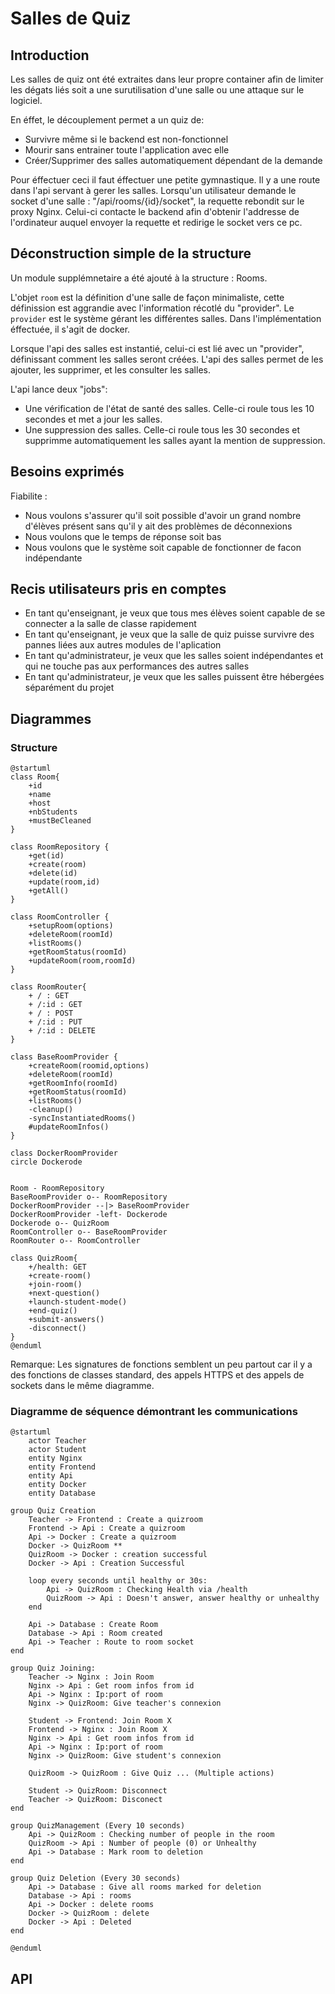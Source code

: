 # Salles de Quiz

## Introduction

Les salles de quiz ont été extraites dans leur propre container afin de limiter les dégats liés soit a une surutilisation d'une salle ou une attaque sur le logiciel.

En éffet, le découplement permet a un quiz de: 

 - Survivre même si le backend est non-fonctionnel
 - Mourir sans entrainer toute l'application avec elle
 - Créer/Supprimer des salles automatiquement dépendant de la demande

 Pour éffectuer ceci il faut éffectuer une petite gymnastique. Il y a une route dans l'api servant à gerer les salles. Lorsqu'un utilisateur demande le socket d'une salle : "/api/rooms/{id}/socket", la requette rebondit sur le proxy Nginx. Celui-ci contacte le backend afin d'obtenir l'addresse de l'ordinateur auquel envoyer la requette et redirige le socket vers ce pc.

## Déconstruction simple de la structure

Un module supplémnetaire a été ajouté à la structure : Rooms.

L'objet `room` est la définition d'une salle de façon minimaliste, cette définission est aggrandie avec l'information récotlé du "provider".
Le `provider` est le système gérant les différentes salles. Dans l'implémentation éffectuée, il s'agit de docker.

Lorsque l'api des salles est instantié, celui-ci est lié avec un "provider", définissant comment les salles seront créées.
L'api des salles permet de les ajouter, les supprimer, et les consulter les salles.

L'api lance deux "jobs":

- Une vérification de l'état de santé des salles. Celle-ci roule tous les 10 secondes et met a jour les salles.
- Une suppression des salles. Celle-ci roule tous les 30 secondes et supprimme automatiquement les salles ayant la mention de suppression.

## Besoins exprimés

Fiabilite : 

- Nous voulons s'assurer qu'il soit possible d'avoir un grand nombre d'élèves présent sans qu'il y ait des problèmes de déconnexions
- Nous voulons que le temps de réponse soit bas 
- Nous voulons que le système soit capable de fonctionner de facon indépendante

## Recis utilisateurs pris en comptes

- En tant qu'enseignant, je veux que tous mes élèves soient capable de se connecter a la salle de classe rapidement
- En tant qu'enseignant, je veux que la salle de quiz puisse survivre des pannes liées aux autres modules de l'aplication
- En tant qu'administrateur, je veux que les salles soient indépendantes et qui ne touche pas aux performances des autres salles
- En tant qu'administrateur, je veux que les salles puissent être hébergées séparément du projet

## Diagrammes

### Structure
```plantuml
@startuml
class Room{
    +id
    +name
    +host
    +nbStudents
    +mustBeCleaned
}

class RoomRepository {
    +get(id)
    +create(room)
    +delete(id)
    +update(room,id)
    +getAll()
}

class RoomController {
    +setupRoom(options)
    +deleteRoom(roomId)
    +listRooms()
    +getRoomStatus(roomId)
    +updateRoom(room,roomId)
}

class RoomRouter{
    + / : GET
    + /:id : GET
    + / : POST
    + /:id : PUT
    + /:id : DELETE
}

class BaseRoomProvider {
    +createRoom(roomid,options)
    +deleteRoom(roomId)
    +getRoomInfo(roomId)
    +getRoomStatus(roomId)
    +listRooms()
    -cleanup()
    -syncInstantiatedRooms()
    #updateRoomInfos()
}

class DockerRoomProvider
circle Dockerode


Room - RoomRepository
BaseRoomProvider o-- RoomRepository
DockerRoomProvider --|> BaseRoomProvider
DockerRoomProvider -left- Dockerode
Dockerode o-- QuizRoom
RoomController o-- BaseRoomProvider
RoomRouter o-- RoomController

class QuizRoom{
    +/health: GET
    +create-room()
    +join-room()
    +next-question()
    +launch-student-mode()
    +end-quiz()
    +submit-answers()
    -disconnect()
}
@enduml
```
Remarque:  Les signatures de fonctions semblent un peu partout car il y a des fonctions de classes standard, des appels HTTPS et des appels de sockets dans le même diagramme.

### Diagramme de séquence démontrant les communications
```plantuml
@startuml
    actor Teacher
    actor Student
    entity Nginx
    entity Frontend
    entity Api
    entity Docker
    entity Database

group Quiz Creation
    Teacher -> Frontend : Create a quizroom
    Frontend -> Api : Create a quizroom
    Api -> Docker : Create a quizroom
    Docker -> QuizRoom ** 
    QuizRoom -> Docker : creation successful
    Docker -> Api : Creation Successful

    loop every seconds until healthy or 30s:
        Api -> QuizRoom : Checking Health via /health
        QuizRoom -> Api : Doesn't answer, answer healthy or unhealthy
    end

    Api -> Database : Create Room
    Database -> Api : Room created
    Api -> Teacher : Route to room socket
end

group Quiz Joining:
    Teacher -> Nginx : Join Room
    Nginx -> Api : Get room infos from id
    Api -> Nginx : Ip:port of room 
    Nginx -> QuizRoom: Give teacher's connexion

    Student -> Frontend: Join Room X
    Frontend -> Nginx : Join Room X
    Nginx -> Api : Get room infos from id
    Api -> Nginx : Ip:port of room 
    Nginx -> QuizRoom: Give student's connexion

    QuizRoom -> QuizRoom : Give Quiz ... (Multiple actions)

    Student -> QuizRoom: Disconnect
    Teacher -> QuizRoom: Disconect 
end

group QuizManagement (Every 10 seconds)
    Api -> QuizRoom : Checking number of people in the room
    QuizRoom -> Api : Number of people (0) or Unhealthy
    Api -> Database : Mark room to deletion
end

group Quiz Deletion (Every 30 seconds)
    Api -> Database : Give all rooms marked for deletion
    Database -> Api : rooms
    Api -> Docker : delete rooms
    Docker -> QuizRoom : delete
    Docker -> Api : Deleted
end

@enduml
```

## API

<swagger-ui src="salle-de-quiz-swagger.json"/>
